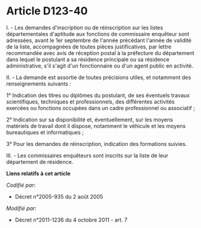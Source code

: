 # Article D123-40

I. - Les demandes d'inscription ou de réinscription sur les listes départementales d'aptitude aux fonctions de commissaire
enquêteur sont adressées, avant le 1er septembre de l'année précédant l'année de validité de la liste, accompagnées de toutes
pièces justificatives, par lettre recommandée avec avis de réception postal à la préfecture du département dans lequel le
postulant a sa résidence principale ou sa résidence administrative, s'il s'agit d'un fonctionnaire ou d'un agent public en
activité.

II. - La demande est assortie de toutes précisions utiles, et notamment des renseignements suivants :

1° Indication des titres ou diplômes du postulant, de ses éventuels travaux scientifiques, techniques et professionnels, des
différentes activités exercées ou fonctions occupées dans un cadre professionnel ou associatif ;

2° Indication sur sa disponibilité et, éventuellement, sur les moyens matériels de travail dont il dispose, notamment le
véhicule et les moyens bureautiques et informatiques ;

3° Pour les demandes de réinscription, indication des formations suivies.

III. - Les commissaires enquêteurs sont inscrits sur la liste de leur département de résidence.

**Liens relatifs à cet article**

_Codifié par_:

  - Décret n°2005-935 du 2 août 2005

_Modifié par_:

  - Décret n°2011-1236 du 4 octobre 2011 - art. 7
